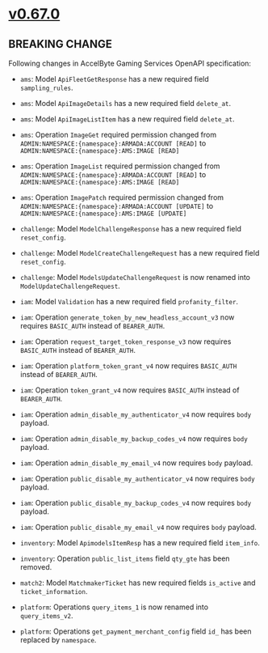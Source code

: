 # [v0.67.0]

## BREAKING CHANGE

Following changes in AccelByte Gaming Services OpenAPI specification:

- `ams`: Model `ApiFleetGetResponse` has a new required field `sampling_rules`.
- `ams`: Model `ApiImageDetails` has a new required field `delete_at`.
- `ams`: Model `ApiImageListItem` has a new required field `delete_at`.
- `ams`: Operation `ImageGet` required permission changed from `ADMIN:NAMESPACE:{namespace}:ARMADA:ACCOUNT [READ]` to `ADMIN:NAMESPACE:{namespace}:AMS:IMAGE [READ]`
- `ams`: Operation `ImageList` required permission changed from `ADMIN:NAMESPACE:{namespace}:ARMADA:ACCOUNT [READ]` to `ADMIN:NAMESPACE:{namespace}:AMS:IMAGE [READ]`
- `ams`: Operation `ImagePatch` required permission changed from `ADMIN:NAMESPACE:{namespace}:ARMADA:ACCOUNT [UPDATE]` to `ADMIN:NAMESPACE:{namespace}:AMS:IMAGE [UPDATE]`

- `challenge`: Model `ModelChallengeResponse` has a new required field `reset_config`.
- `challenge`: Model `ModelCreateChallengeRequest` has a new required field `reset_config`.
- `challenge`: Model `ModelsUpdateChallengeRequest` is now renamed into `ModelUpdateChallengeRequest`.

- `iam`: Model `Validation` has a new required field `profanity_filter`.
- `iam`: Operation `generate_token_by_new_headless_account_v3` now requires `BASIC_AUTH` instead of `BEARER_AUTH`.
- `iam`: Operation `request_target_token_response_v3` now requires `BASIC_AUTH` instead of `BEARER_AUTH`.
- `iam`: Operation `platform_token_grant_v4` now requires `BASIC_AUTH` instead of `BEARER_AUTH`.
- `iam`: Operation `token_grant_v4` now requires `BASIC_AUTH` instead of `BEARER_AUTH`.
- `iam`: Operation `admin_disable_my_authenticator_v4` now requires `body` payload.
- `iam`: Operation `admin_disable_my_backup_codes_v4` now requires `body` payload.
- `iam`: Operation `admin_disable_my_email_v4` now requires `body` payload.
- `iam`: Operation `public_disable_my_authenticator_v4` now requires `body` payload.
- `iam`: Operation `public_disable_my_backup_codes_v4` now requires `body` payload.
- `iam`: Operation `public_disable_my_email_v4` now requires `body` payload.

- `inventory`: Model `ApimodelsItemResp` has a new required field `item_info`.
- `inventory`: Operation `public_list_items` field `qty_gte` has been removed.

- `match2`: Model `MatchmakerTicket` has new required fields `is_active` and `ticket_information`.

- `platform`: Operations `query_items_1` is now renamed into `query_items_v2`.
- `platform`: Operations `get_payment_merchant_config` field `id_` has been replaced by `namespace`.

[v0.67.0]: https://github.com/AccelByte/accelbyte-python-sdk/compare/v0.66.0..v0.67.0
